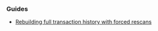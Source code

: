 ### Guides

* [Rebuilding full transaction history with forced rescans](https://github.com/kaotisk-hund/cjdcoind/pktwallet/tree/develop/docs/force_rescans.md)
